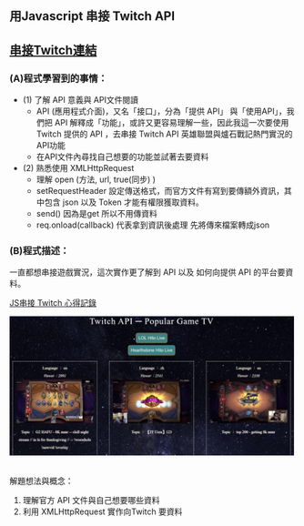 ## 用Javascript 串接 Twitch API  <br/>
[串接Twitch連結](https://jamie328.github.io/front-end-portfolio/popular_twitch/twitch.html)<br/>
---
### (A)程式學習到的事情：
* (1) 了解 API 意義與 API文件閱讀
  * API (應用程式介面)，又名「接口」，分為「提供 API」 與「使用API」，我們把 API 解釋成「功能」，或許又更容易理解一些，因此我這一次要使用 Twitch 提供的 API ，去串接 Twitch API 英雄聯盟與爐石戰記熱門實況的 API功能
  * 在API文件內尋找自己想要的功能並試著去要資料
* (2) 熟悉使用 XMLHttpRequest
  * 理解 open (方法, url, true(同步) )
  * setRequestHeader 設定傳送格式，而官方文件有寫到要傳額外資訊，其中包含 json 以及 Token 才能有權限獲取資料。
  * send() 因為是get 所以不用傳資料
  * req.onload(callback) 代表拿到資訊後處理
    先將傳來檔案轉成json

### (B)程式描述：
一直都想串接遊戲實況，這次實作更了解到 API 以及 如何向提供 API 的平台要資料。

[JS串接 Twitch 心得記錄](https://reurl.cc/0znXox)


<img src="./twitch.png" alt="計算機" title="width=400" width="500" />
<br/><br/>


解題想法與概念：
1. 理解官方 API 文件與自己想要哪些資料
2. 利用 XMLHttpRequest 實作向Twitch 要資料